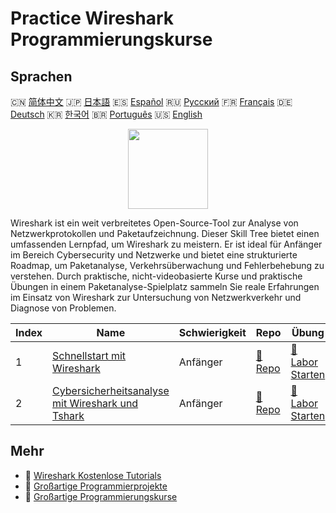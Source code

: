 # Practice Wireshark Programmierungskurse

## Sprachen

🇨🇳 [简体中文](README_zh.md) 🇯🇵 [日本語](README_ja.md) 🇪🇸 [Español](README_es.md) 🇷🇺 [Русский](README_ru.md) 🇫🇷 [Français](README_fr.md) 🇩🇪 [Deutsch](README_de.md) 🇰🇷 [한국어](README_ko.md) 🇧🇷 [Português](README_pt.md) 🇺🇸 [English](README.md) 

<div align="center">
<img width="128px" src="https://file.labex.io/path/OuFutztV2dPZ.png">
</div>

Wireshark ist ein weit verbreitetes Open-Source-Tool zur Analyse von Netzwerkprotokollen und Paketaufzeichnung. Dieser Skill Tree bietet einen umfassenden Lernpfad, um Wireshark zu meistern. Er ist ideal für Anfänger im Bereich Cybersecurity und Netzwerke und bietet eine strukturierte Roadmap, um Paketanalyse, Verkehrsüberwachung und Fehlerbehebung zu verstehen. Durch praktische, nicht-videobasierte Kurse und praktische Übungen in einem Paketanalyse-Spielplatz sammeln Sie reale Erfahrungen im Einsatz von Wireshark zur Untersuchung von Netzwerkverkehr und Diagnose von Problemen.

|   Index | Name                                                                                                                             | Schwierigkeit   | Repo                                                                                      | Übung                                                                                            |
|---------|----------------------------------------------------------------------------------------------------------------------------------|-----------------|-------------------------------------------------------------------------------------------|--------------------------------------------------------------------------------------------------|
|       1 | [Schnellstart mit Wireshark](https://labex.io/de/courses/quick-start-with-wireshark)                                             | Anfänger        | [🔗 Repo](https://github.com/labex-labs/quick-start-with-wireshark)                       | [🚀 Labor Starten](https://labex.io/de/courses/quick-start-with-wireshark)                       |
|       2 | [Cybersicherheitsanalyse mit Wireshark und Tshark](https://labex.io/de/courses/cybersecurity-analysis-with-wireshark-and-tshark) | Anfänger        | [🔗 Repo](https://github.com/labex-labs/cybersecurity-analysis-with-wireshark-and-tshark) | [🚀 Labor Starten](https://labex.io/de/courses/cybersecurity-analysis-with-wireshark-and-tshark) |

## Mehr

- 🔗 [Wireshark Kostenlose Tutorials](https://github.com/labex-labs/wireshark-free-tutorials)
- 🔗 [Großartige Programmierprojekte](https://github.com/labex-labs/awesome-programming-projects)
- 🔗 [Großartige Programmierungskurse](https://github.com/labex-labs/awesome-programming-courses)

